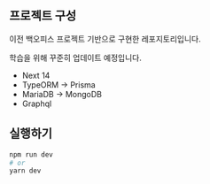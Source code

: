 ## 프로젝트 구성
이전 백오피스 프로젝트 기반으로 구현한 레포지토리입니다.

학습을 위해 꾸준히 업데이트 예정입니다.

- Next 14
- TypeORM -> Prisma
- MariaDB -> MongoDB
- Graphql

## 실행하기

```bash
npm run dev
# or
yarn dev
```
